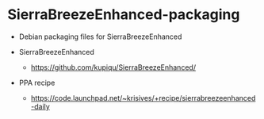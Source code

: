 SierraBreezeEnhanced-packaging
======================

- Debian packaging files for SierraBreezeEnhanced

- SierraBreezeEnhanced
  - https://github.com/kupiqu/SierraBreezeEnhanced/
- PPA recipe
  - https://code.launchpad.net/~krisives/+recipe/sierrabreezeenhanced-daily
